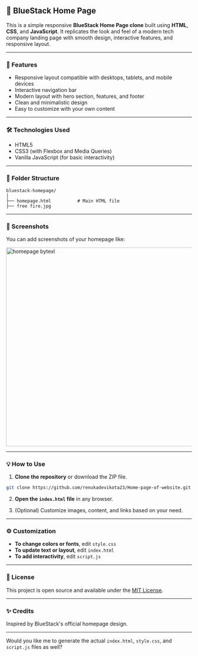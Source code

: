 
## 📘 BlueStack Home Page

This is a simple responsive **BlueStack Home Page clone** built using **HTML**, **CSS**, and **JavaScript**. It replicates the look and feel of a modern tech company landing page with smooth design, interactive features, and responsive layout.

---

### 🚀 Features

* Responsive layout compatible with desktops, tablets, and mobile devices
* Interactive navigation bar
* Modern layout with hero section, features, and footer
* Clean and minimalistic design
* Easy to customize with your own content

---

### 🛠️ Technologies Used

* HTML5
* CSS3 (with Flexbox and Media Queries)
* Vanilla JavaScript (for basic interactivity)

---

### 📂 Folder Structure

```
bluestack-homepage/
│
├── homepage.html          # Main HTML file
├── free fire.jpg           
```

---

### 📸 Screenshots

You can add screenshots of your homepage like:


<img width="960" height="540" alt="homepage bytexl" src="https://github.com/user-attachments/assets/1ef1ced5-d0bc-4d68-9d1b-48393d347c17" />

---

### 💡 How to Use

1. **Clone the repository** or download the ZIP file.

```bash
git clone https://github.com/renukadevikota23/Home-page-of-website.git
```

2. **Open the `index.html` file** in any browser.

3. (Optional) Customize images, content, and links based on your need.

---

### ⚙️ Customization

* **To change colors or fonts**, edit `style.css`
* **To update text or layout**, edit `index.html`
* **To add interactivity**, edit `script.js`

---

### 📄 License

This project is open source and available under the [MIT License](LICENSE).

---

### ✨ Credits

Inspired by BlueStack's official homepage design.

---

Would you like me to generate the actual `index.html`, `style.css`, and `script.js` files as well?
